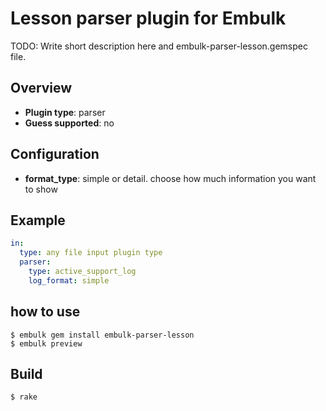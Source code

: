 # Lesson parser plugin for Embulk

TODO: Write short description here and embulk-parser-lesson.gemspec file.

## Overview

* **Plugin type**: parser
* **Guess supported**: no

## Configuration

- **format_type**: simple or detail. choose how much information you want to show

## Example

```yaml
in:
  type: any file input plugin type
  parser:
    type: active_support_log
    log_format: simple
```

## how to use
```
$ embulk gem install embulk-parser-lesson
$ embulk preview
```

## Build

```
$ rake
```

